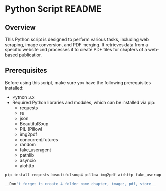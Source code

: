 # Python Script README

## Overview
This Python script is designed to perform various tasks, including web scraping, image conversion, and PDF merging. It retrieves data from a specific website and processes it to create PDF files for chapters of a web-based publication.

## Prerequisites
Before using this script, make sure you have the following prerequisites installed:

- Python 3.x
- Required Python libraries and modules, which can be installed via pip:
  - requests
  - re
  - json
  - BeautifulSoup
  - PIL (Pillow)
  - img2pdf
  - concurrent.futures
  - random
  - fake_useragent
  - pathlib
  - asyncio
  - aiohttp

```bash
pip install requests beautifulsoup4 pillow img2pdf aiohttp fake_useragent

__Don't forget to create 4 folder name chapter, images, pdf, store__
